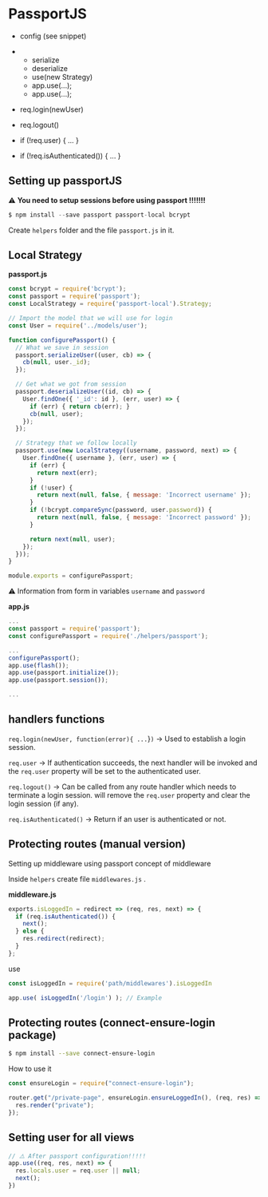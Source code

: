 # PassportJS

* config \(see snippet\)

* * serialize
  * deserialize
  * use\(new Strategy\)
  * app.use\(...\);
  * app.use\(...\);
* req.login\(newUser\)
* req.logout\(\)
* if \(!req.user\) { ... }
* if \(!req.isAuthenticated\(\)\) { ... }

## Setting up passportJS

⚠️ **You need to setup sessions before using passport !!!!!!!**

```javascript
$ npm install --save passport passport-local bcrypt
```

Create `helpers` folder and the file `passport.js` in it.

## Local Strategy

**passport.js**

```javascript
const bcrypt = require('bcrypt');
const passport = require('passport');
const LocalStrategy = require('passport-local').Strategy;

// Import the model that we will use for login
const User = require('../models/user');

function configurePassport() {
  // What we save in session
  passport.serializeUser((user, cb) => {
    cb(null, user._id);
  });

  // Get what we got from session
  passport.deserializeUser((id, cb) => {
    User.findOne({ '_id': id }, (err, user) => {
      if (err) { return cb(err); }
      cb(null, user);
    });
  });

  // Strategy that we follow locally
  passport.use(new LocalStrategy((username, password, next) => {
    User.findOne({ username }, (err, user) => {
      if (err) {
        return next(err);
      }
      if (!user) {
        return next(null, false, { message: 'Incorrect username' });
      }
      if (!bcrypt.compareSync(password, user.password)) {
        return next(null, false, { message: 'Incorrect password' });
      }

      return next(null, user);
    });
  }));
}

module.exports = configurePassport;
```

⚠️ Information from form in variables `username` and `password`

**app.js**

```javascript
...
const passport = require('passport');
const configurePassport = require('./helpers/passport');

...
configurePassport();
app.use(flash());
app.use(passport.initialize());
app.use(passport.session());

...
```

## handlers functions

`req.login(newUser, function(error){ ...`}`)` -&gt; Used to establish a login session.

`req.user` -&gt; If authentication succeeds, the next handler will be invoked and the `req.user` property will be set to the authenticated user.

`req.logout()` -&gt; Can be called from any route handler which needs to terminate a login session. will remove the `req.user` property and clear the login session \(if any\).

`req.isAuthenticated()` -&gt; Return if an user is authenticated or not.

## Protecting routes \(manual version\)

Setting up middleware using passport concept of middleware

Inside `helpers` create file `middlewares.js` .

**middleware.js**

```javascript
exports.isLoggedIn = redirect => (req, res, next) => {
  if (req.isAuthenticated()) {
    next();
  } else {
    res.redirect(redirect);
  }
};
```

use

```javascript
const isLoggedIn = require('path/middlewares').isLoggedIn

app.use( isLoggedIn('/login') ); // Example
```

## Protecting routes \(connect-ensure-login package\)

```bash
$ npm install --save connect-ensure-login
```

How to use it

```javascript
const ensureLogin = require("connect-ensure-login");

router.get("/private-page", ensureLogin.ensureLoggedIn(), (req, res) => {
  res.render("private");
});
```

## Setting user for all views

```javascript
// ⚠️ After passport configuration!!!!!
app.use((req, res, next) => {
  res.locals.user = req.user || null;
  next();
})

```



